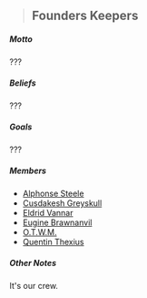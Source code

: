 > ## Founders Keepers

##### Motto

???

##### Beliefs

??? 

##### Goals

???

##### Members

- [Alphonse Steele](../Characters/PCs/Alphonse%20Steele.md)
- [Cusdakesh Greyskull](../Characters/PCs/Cusdakesh%20Greyskull.md)
- [Eldrid Vannar](../Characters/PCs/Eldrid%20Vannar.md)
- [Eugine Brawnanvil](../Characters/PCs/Eugine%20Brawnanvil.md)
- [O.T.W.M.](../Characters/PCs/O.T.W.M..md)
- [Quentin Thexius](../Characters/PCs/Quentin%20Thexius.md)

##### Other Notes

It's our crew.